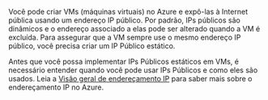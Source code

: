 Você pode criar VMs (máquinas virtuais) no Azure e expô-las à Internet pública usando um endereço IP público. Por padrão, IPs públicos são dinâmicos e o endereço associado a elas pode ser alterado quando a VM é excluída. Para assegurar que a VM sempre use o mesmo endereço IP público, você precisa criar um IP Público estático.

Antes que você possa implementar IPs Públicos estáticos em VMs, é necessário entender quando você pode usar IPs Públicos e como eles são usados. Leia a [Visão geral de endereçamento IP](virtual-network-ip-addresses-overview-arm.md) para saber mais sobre o endereçamento IP no Azure.

<!---HONumber=AcomDC_0114_2016-->